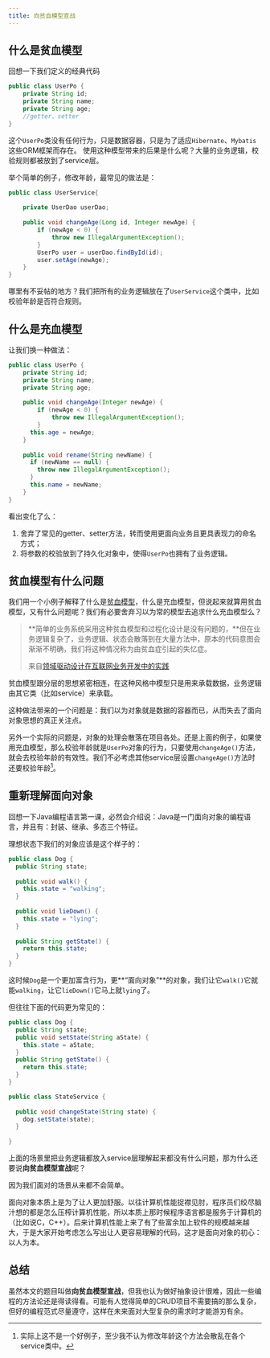 ```yaml
---
title: 向贫血模型宣战
---
```


## 什么是贫血模型

回想一下我们定义的经典代码

```java
public class UserPo {
    private String id;
    private String name;    
    private String age;
    //getter、setter
}
```

这个`UserPo`类没有任何行为，只是数据容器，只是为了适应`Hibernate`、`Mybatis`这些ORM框架而存在。
使用这种模型带来的后果是什么呢？大量的业务逻辑，校验规则都被放到了service层。

举个简单的例子，修改年龄，最常见的做法是：

```java
public class UserService{
  
    private UserDao userDao;
  
    public void changeAge(Long id, Integer newAge) {
        if (newAge < 0) {
            throw new IllegalArgumentException();
        }
        UserPo user = userDao.findById(id);
        user.setAge(newAge);
    }
}
```

哪里有不妥帖的地方？我们把所有的业务逻辑放在了`UserService`这个类中，比如校验年龄是否符合规则。

## 什么是充血模型

让我们换一种做法：

```java
public class UserPo {
    private String id;
    private String name;    
    private String age;
  
    public void changeAge(Integer newAge) {
        if (newAge < 0) {
            throw new IllegalArgumentException();
        }
      this.age = newAge;
    }
  
    public void rename(String newName) {
      if (newName == null) {
        throw new IllegalArgumentException();
      }
      this.name = newName;
    }
}
```

看出变化了么：

1. 舍弃了常见的getter、setter方法，转而使用更面向业务且更具表现力的命名方式；
2. 将参数的校验放到了持久化对象中，使得`UserPo`也拥有了业务逻辑。

## 贫血模型有什么问题

我们用一个小例子解释了什么是[贫血模型](https://en.wikipedia.org/wiki/Anemic_domain_model)，什么是充血模型，但说起来就算用贫血模型，又有什么问题呢？我们有必要舍弃习以为常的模型去追求什么充血模型么？

> **简单的业务系统采用这种贫血模型和过程化设计是没有问题的，**但在业务逻辑复杂了，业务逻辑、状态会散落到在大量方法中，原本的代码意图会渐渐不明确，我们将这种情况称为由贫血症引起的失忆症。
>
> 来自[领域驱动设计在互联网业务开发中的实践](https://tech.meituan.com/2017/12/22/ddd-in-practice.html)

贫血模型跟分层的思想紧密相连，在这种风格中模型只是用来承载数据，业务逻辑由其它类（比如service）来承载。

这种做法带来的一个问题是：我们以为对象就是数据的容器而已，从而失去了面向对象思想的真正关注点。

另外一个实际的问题是，对象的处理会散落在项目各处。还是上面的例子，如果使用充血模型，那么校验年龄就是`UserPo`对象的行为，只要使用`changeAge()`方法，就会去校验年龄的有效性。我们不必考虑其他service层设置`changeAge()`方法时还要校验年龄[^1]。

## 重新理解面向对象

回想一下Java编程语言第一课，必然会介绍说：Java是一门面向对象的编程语言，并且有：封装、继承、多态三个特征。

理想状态下我们的对象应该是这个样子的：


```java
public class Dog {
  public String state;
  
  public void walk() {
    this.state = "walking";
  }
  
  public void lieDown() {
    this.state = "lying";
  }
  
  public String getState() {
    return this.state;
  }
}
```

这时候`Dog`是一个更加富含行为，更**“面向对象”**的对象，我们让它`walk()`它就能`walking`，让它`lieDown()`它马上就`lying`了。

但往往下面的代码更为常见的：

```java
public class Dog {
  public String state;
  public void setState(String aState) {
    this.state = aState;
  }
  public String getState() {
    return this.state;
  }
}
```

```java
public class StateService {
  
  public void changeState(String state) {
    dog.setState(state);
  }
  
}
```

上面的场景里把业务逻辑都放入service层理解起来都没有什么问题，那为什么还要说**向贫血模型宣战**呢？

因为我们面对的场景从来都不会简单。

面向对象本质上是为了让人更加舒服。以往计算机性能捉襟见肘，程序员们绞尽脑汁想的都是怎么压榨计算机性能，所以本质上那时候程序语言都是服务于计算机的（比如说C，C++）。后来计算机性能上来了有了些富余加上软件的规模越来越大，于是大家开始考虑怎么写出让人更容易理解的代码，这才是面向对象的初心：以人为本。


## 总结

虽然本文的题目叫做**向贫血模型宣战**，但我也认为做好抽象设计很难，因此一些编程的方法论还是得读得看。可能有人觉得简单的CRUD项目不需要搞的那么复杂，但好的编程范式尽量遵守，这样在未来面对大型复杂的需求时才能游刃有余。

[^1]: 实际上这不是一个好例子，至少我不认为修改年龄这个方法会散乱在各个service类中。